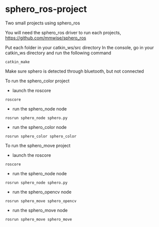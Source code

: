 # sphero_ros-project
Two small projects using sphero_ros 

You will need the sphero_ros driver to run each projects, 
https://github.com/mmwise/sphero_ros

Put each folder in your catkin_ws/src directory
In the console, go in your catkin_ws directory and run the following command

`catkin_make`
 
Make sure sphero is detected through bluetooth, but not connected


To run the sphero_color project
- launch the roscore

`roscore`

- run the sphero_node node

`rosrun sphero_node sphero.py`

- run the sphero_color node

`rosrun sphero_color sphero_color`


To run the sphero_move project
- launch the roscore

`roscore`

- run the sphero_node node

`rosrun sphero_node sphero.py`

- run the sphero_opencv node

`rosrun sphero_move sphero_opencv`

- run the sphero_move node

`rosrun sphero_move sphero_move`
